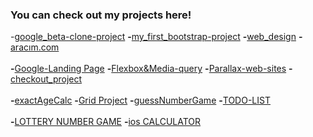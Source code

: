 ### You can check out my projects here!
-[google_beta-clone-project](https://anthonyharold67.github.io/my-projects/google-beta98-clone/)
**-**[my_first_bootstrap-project](https://anthonyharold67.github.io/my-projects/my_first_bootstrap-project/)
**-**[web_design](https://anthonyharold67.github.io/my-projects/web_design/)
**-**[aracım.com](https://anthonyharold67.github.io/my-projects/aracımcom_project/)<br><br>
**-**[Google-Landing Page](https://anthonyharold67.github.io/my-projects/google-landing/)
**-**[Flexbox&Media-query](https://anthonyharold67.github.io/my-projects/flexbox-mediaquery/)
**-**[Parallax-web-sites](https://anthonyharold67.github.io/my-projects/parallax-web-sites/)
**-**[checkout_project](https://anthonyharold67.github.io/my-projects/checkout_project/)<br><br>
**-**[exactAgeCalc](https://anthonyharold67.github.io/my-projects/exactAgeCalc/)
**-**[Grid Project](https://anthonyharold67.github.io/my-projects/grid-project/)
**-**[guessNumberGame](https://anthonyharold67.github.io/my-projects/guessNumberGame/)
**-**[TODO-LIST](https://anthonyharold67.github.io/my-projects/todolist/)<br><br>
**-**[LOTTERY NUMBER GAME](https://anthonyharold67.github.io/my-projects/lotteryGame/)
**-**[ios CALCULATOR](https://anthonyharold67.github.io/my-projects/iosCalculator/)
